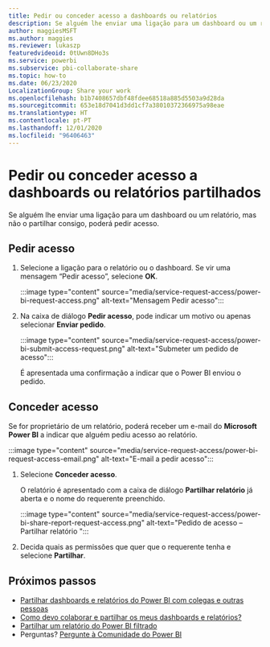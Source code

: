 ```yaml
---
title: Pedir ou conceder acesso a dashboards ou relatórios
description: Se alguém lhe enviar uma ligação para um dashboard ou um relatório, mas não o partilhar consigo, poderá pedir acesso.
author: maggiesMSFT
ms.author: maggies
ms.reviewer: lukaszp
featuredvideoid: 0tUwn8DHo3s
ms.service: powerbi
ms.subservice: pbi-collaborate-share
ms.topic: how-to
ms.date: 06/23/2020
LocalizationGroup: Share your work
ms.openlocfilehash: b1b7408657dbf48fdee68518a885d5503a9d28da
ms.sourcegitcommit: 653e18d7041d3dd1cf7a38010372366975a98eae
ms.translationtype: HT
ms.contentlocale: pt-PT
ms.lasthandoff: 12/01/2020
ms.locfileid: "96406463"
---
```

# <a name="request-or-grant-access-to-shared-dashboards-or-reports"></a>Pedir ou conceder acesso a dashboards ou relatórios partilhados

Se alguém lhe enviar uma ligação para um dashboard ou um relatório, mas não o partilhar consigo, poderá pedir acesso. 

## <a name="request-access"></a>Pedir acesso

1. Selecione a ligação para o relatório ou o dashboard. Se vir uma mensagem “Pedir acesso”, selecione **OK**.

    :::image type="content" source="media/service-request-access/power-bi-request-access.png" alt-text="Mensagem Pedir acesso":::

1. Na caixa de diálogo **Pedir acesso**, pode indicar um motivo ou apenas selecionar **Enviar pedido**.

    :::image type="content" source="media/service-request-access/power-bi-submit-access-request.png" alt-text="Submeter um pedido de acesso":::

    É apresentada uma confirmação a indicar que o Power BI enviou o pedido.

## <a name="grant-access"></a>Conceder acesso

Se for proprietário de um relatório, poderá receber um e-mail do **Microsoft Power BI** a indicar que alguém pediu acesso ao relatório.

:::image type="content" source="media/service-request-access/power-bi-request-access-email.png" alt-text="E-mail a pedir acesso":::

1. Selecione **Conceder acesso**.

    O relatório é apresentado com a caixa de diálogo **Partilhar relatório** já aberta e o nome do requerente preenchido.

    :::image type="content" source="media/service-request-access/power-bi-share-report-request-access.png" alt-text="Pedido de acesso – Partilhar relatório ":::

1. Decida quais as permissões que quer que o requerente tenha e selecione **Partilhar**.

## <a name="next-steps"></a>Próximos passos

- [Partilhar dashboards e relatórios do Power BI com colegas e outras pessoas](service-share-dashboards.md)
- [Como devo colaborar e partilhar os meus dashboards e relatórios?](service-how-to-collaborate-distribute-dashboards-reports.md)
- [Partilhar um relatório do Power BI filtrado](service-share-reports.md)
- Perguntas? [Pergunte à Comunidade do Power BI](https://community.powerbi.com/)

